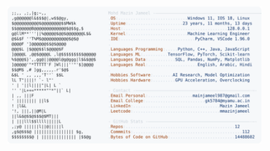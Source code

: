<picture>
  <source srcset="https://raw.githubusercontent.com/mmazinjameel/mmazinjameel/main/dark_mode.svg?v=1760803832" media="(prefers-color-scheme: dark)">
  <img src="https://raw.githubusercontent.com/mmazinjameel/mmazinjameel/main/light_mode.svg?v=1760803832">
</picture>

